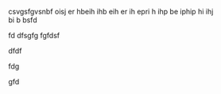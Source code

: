 
csvgsfgvsnbf oisj er 
hbeih ihb eih
 er
 ih epri h ihp
 be iphip hi ihj\
  bi
  b 
  bsfd
  
fd
dfsgfg
fgfdsf

dfdf

fdg

gfd
